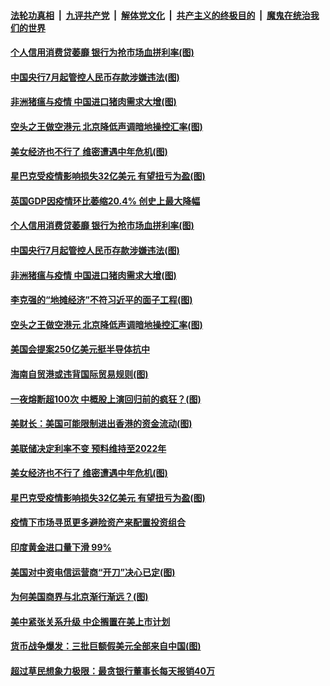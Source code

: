 

####  [法轮功真相](../../../../basic/blob/master/README.md?t=06130631) &nbsp;|&nbsp; [九评共产党](../../../../9ping.md/blob/master/README.md?t=06130631) &nbsp;|&nbsp; [解体党文化](../../../../jtdwh.md/blob/master/README.md?t=06130631)  &nbsp;|&nbsp; [共产主义的终极目的](../../../../gczydzjmd.md/blob/master/README.md?t=06130631) &nbsp;|&nbsp; [魔鬼在统治我们的世界](../../../../mgztzwmdsj.md/blob/master/README.md?t=06130631) 

#### [个人信用消费贷萎靡 银行为抢市场血拼利率(图)](../pages/p5/936333.md?t=06130631) 

#### [中国央行7月起管控人民币存款涉嫌违法(图)](../pages/p5/936328.md?t=06130631) 

#### [非洲猪瘟与疫情 中国进口猪肉需求大增(图)](../pages/p5/936266.md?t=06130631) 

#### [空头之王做空港元 北京降低声调暗地操控汇率(图)](../pages/p5/936245.md?t=06130631) 

#### [美女经济也不行了 维密遭遇中年危机(图)](../pages/p5/936208.md?t=06130631) 

#### [星巴克受疫情影响损失32亿美元 有望扭亏为盈(图)](../pages/p5/936216.md?t=06130631) 

#### [英国GDP因疫情环比萎缩20.4% 创史上最大降幅](../pages/p5/936359.md?t=06130631) 

#### [个人信用消费贷萎靡 银行为抢市场血拼利率(图)](../pages/p5/936333.md?t=06130631) 

#### [中国央行7月起管控人民币存款涉嫌违法(图)](../pages/p5/936328.md?t=06130631) 

#### [非洲猪瘟与疫情 中国进口猪肉需求大增(图)](../pages/p5/936266.md?t=06130631) 

#### [李克强的“地摊经济”不符习近平的面子工程(图)](../pages/p5/936272.md?t=06130631) 

#### [空头之王做空港元 北京降低声调暗地操控汇率(图)](../pages/p5/936245.md?t=06130631) 

#### [美国会提案250亿美元挺半导体抗中](../pages/p5/936271.md?t=06130631) 

#### [海南自贸港或违背国际贸易规则(图)](../pages/p5/936269.md?t=06130631) 

#### [一夜熔断超100次 中概股上演回归前的疯狂？(图)](../pages/p5/936267.md?t=06130631) 

#### [美财长：美国可能限制进出香港的资金流动(图)](../pages/p5/936265.md?t=06130631) 

#### [美联储决定利率不变 预料维持至2022年](../pages/p5/936243.md?t=06130631) 

#### [美女经济也不行了 维密遭遇中年危机(图)](../pages/p5/936208.md?t=06130631) 

#### [星巴克受疫情影响损失32亿美元 有望扭亏为盈(图)](../pages/p5/936216.md?t=06130631) 

#### [疫情下市场寻觅更多避险资产来配置投资组合](../pages/p5/936211.md?t=06130631) 

#### [印度黄金进口量下滑 99%](../pages/p5/936209.md?t=06130631) 

#### [美国对中资电信运营商“开刀”决心已定(图)](../pages/p5/936205.md?t=06130631) 

#### [为何美国商界与北京渐行渐远？(图)](../pages/p5/936202.md?t=06130631) 

#### [美中紧张关系升级 中企搁置在美上市计划](../pages/p5/936198.md?t=06130631) 

#### [货币战争爆发：三批巨额假美元全部来自中国(图)](../pages/p5/936166.md?t=06130631) 

#### [超过草民想象力极限：最贪银行董事长每天报销40万](../pages/p5/936160.md?t=06130631) 

